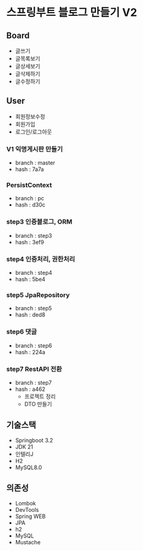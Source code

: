# 스프링부트 블로그 만들기 V2

## Board
- 글쓰기
- 글목록보기
- 글상세보기
- 글삭제하기
- 글수정하기
## User
- 회원정보수정
- 회원가입
- 로그인/로그아웃

### V1 익명게시판 만들기
- branch : master
- hash : 7a7a

### PersistContext
- branch : pc
- hash : d30c

### step3 인증블로그, ORM
- branch : step3
- hash : 3ef9

### step4 인증처리, 권한처리
- branch : step4
- hash : 5be4

### step5 JpaRepository
- branch : step5
- hash : ded8

### step6 댓글
- branch : step6
- hash : 224a

### step7 RestAPI 전환
- branch : step7
- hash : a462
  - 프로젝트 정리
  - DTO 만들기

## 기술스택

- Springboot 3.2
- JDK 21
- 인텔리J
- H2
- MySQL8.0

## 의존성

- Lombok
- DevTools
- Spring WEB
- JPA
- h2
- MySQL
- Mustache

